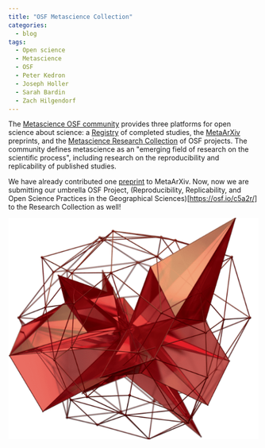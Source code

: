 ```yaml
---
title: "OSF Metascience Collection"
categories:
  - blog
tags:
  - Open science
  - Metascience
  - OSF
  - Peter Kedron
  - Joseph Holler
  - Sarah Bardin
  - Zach Hilgendorf
---
```


The [Metascience OSF community](https://www.cos.io/communities/metascience) provides three platforms for open science about science: a [Registry](https://osf.io/registries/metascience/discover) of completed studies, the [MetaArXiv](https://osf.io/preprints/metaarxiv) preprints, and the [Metascience Research Collection](https://osf.io/collections/metascience/discover) of OSF projects.
The community defines metascience as an "emerging field of research on the scientific process", including research on the reproducibility and replicability of published studies.

We have already contributed one [preprint](/2023-05-29-covid-rprs) to MetaArXiv.
Now, now we are submitting our umbrella OSF Project, (Reproducibility, Replicability, and Open Science Practices in the Geographical Sciences)[https://osf.io/c5a2r/] to the Research Collection as well!

![metascience logo](/assets/images/metascience-logo.png)
